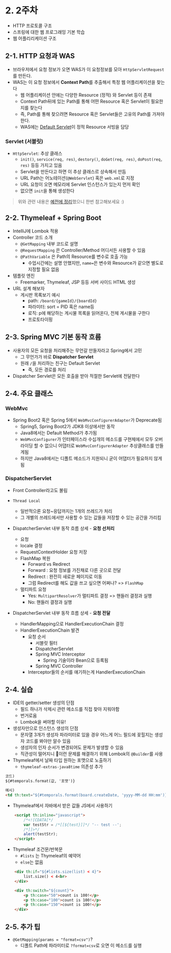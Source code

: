 # 2. 2주차

* HTTP 프로토콜 구조
* 스프링에 대한 웹 프로그래밍 기본 학습
* 웹 어플리리케이션 구조

## 2-1. HTTP 요청과 WAS

* 브라우저에서 요청 정보가 오면 WAS가 이 요청정보를 모아 ```HttpServletRequest```를 만든다.
* WAS는 이 요청 정보에서 **Context Path**를 추출해서 특정 웹 어플리케이션을 찾는다
    * 웹 어플리케이션 안에는 다양한 Resource (정적) 와 Servlet 등이 존재
    * Context Path뒤에 있는 Path를 통해 어떤 Resource 혹은 Servlet이 필요한지를 찾는다
    * 즉, Path를 통해 찾으려면 Resource 혹은 Servlet들은 고유의 Path를 가져야 한다.
    * WAS에는 [Default Servlet](http://toby.epril.com/?p=1107)이 정적 Resource 서빙을 담당

### Servlet (서블릿)

* ```HttpServlet```: 추상 클래스
    * ```init()```, ```service(req, res)```, ```destory()```, ```doGet(req, res)```, ```doPost(req, res)``` 등등 가지고 있음
    * Servlet을 만든다고 하면 이 추상 클래스르 상속해서 만듬
    * URL Path는 어노테이션(```@WebServlet```) 혹은 ```web.xml```로 지정
    * URL 요청이 오면 메모리에 Servlet 인스턴스가 있는지 먼저 확인
    * 없으면 ```init```을 통해 생성한다

> 위와 관련 내용은 [예전에 정리](https://jojoldu.tistory.com/118)했으니 한번 참고해보세요 :)

## 2-2. Thymeleaf + Spring Boot

* IntelliJ에 Lombok 적용
* Controller 코드 소개
    * ```@GetMapping``` 내부 코드로 설명
    * ```@RequestMapping``` 은 Controller/Method 어디서든 사용할 수 있음
    * ```@PathVariable``` 은 Path의 Resource를 변수로 호출 가능
        * 수업시간에는 설명 안했지만, ```name=```은 변수와 Resource가 같으면 별도로 지정할 필요 없음
* 템플릿 엔진
    * Freemarker, Thymeleaf, JSP 등등 서버 사이드 HTML 생성
* URL 설계 해보자
    * 게시판 목록보기 예시
        * path: ```/board/{gameId}/{boardId}```
        * 파라미터: sort = PID 혹은 name등
        * 로직: p에 해당하는 게시물 목록을 읽어온다, 전체 게시물을 구한다
        * 프로토타이핑

## 2-3. Spring MVC 기본 동작 흐름

* 사용자의 모든 요청을 처리해주는 무언갈 만들자라고 Spring에서 고민
    * 그 무언가가 바로 **Dispatcher Servlet**
    * 원래 ```/```을 처리하는 친구는 Default Servlet
        * 즉, 모든 경로를 처리
*  Dispatcher Servlet은 모든 호출을 받아 적절한 Servlet에 전달한다

## 2-4. 주요 클래스

### WebMvc

* Spring Boot2 혹은 Spring 5에서 ```WebMvcConfigurerAdapter```가 Deprecate됨
    * Spring5, Spring Boot2가 JDK8 이상에서만 동작
    * Java8에서는 Default Method가 추가됨
    * ```WebMvcConfigurer```가 인터페이스라 수십개의 메소드를 구현체에서 모두 오버라이딩 할 수 없으니 어댑터로 ```WebMvcConfigurerAdapter``` 추상클래스를 만들게됨
    * 하지만 Java8에서는 디폴트 메소드가 지원되니 굳이 어댑터가 필요하지 않게 됨

### DispatcherServlet

* Front Controller라고도 불림
* ```Thread Local```
    * 일반적으론 요청~응답까지는 1개의 쓰레드가 처리
    * 그 개별의 쓰레드에서만 사용할 수 있는 값들을 저장할 수 있는 공간을 가리킴
* DispatcherServlet 내부 동작 흐름 상세 - **요청 선처리**
  * 요청
  * locale 결정
  * RequestContextHolder 요청 저장
  * FlashMap 복원
    * Forward vs Redirect
    * Forward : 요청 정보를 가진채로 다른 곳으로 전달
    * Redirect : 완전히 새로운 페이지로 이동
    * 그럼 Redirect를 해도 값을 쓰고 싶으면 어쩌나? => ```FlashMap```
  * 멀티파트 요청
    * Yes: ```MultipartResolver```가 멀티파트 결정 => 핸들러 결정과 실행
    * No: 핸들러 결정과 실행

* DispatcherServlet 내부 동작 흐름 상세 - **요청 전달**
    * HandlerMapping으로 HandlerExecutionChain 결정
    * HandlerExecutionChain 발견
      * 요청 순서
        * 서블릿 필터
        * DispatcherServlet
        * Spring MVC Interceptor
            * Spring 기술이라 Bean으로 등록됨
        * Spring MVC Controller
      * Interceptor들의 순서를 얘기하는게 HandlerExecutionChain

## 2-4. 실습

* IDE의 getter/setter 생성의 단점
  * 필드 하나가 삭제시 관련 메소드를 직접 찾아 지워야함
  * 번거로움
  * Lombok을 써야할 이유!
* 생성자만으로 인스턴스 생성의 단점
  * 문자열 3개가 생성자 파라미터로 있을 경우 어느게 어느 필드에 꽂힐지는 생성자 코드를 봐야만 알수 있음
  * 생성자의 인자 순서가 변경되어도 문제가 발생할 수 있음
  * 직관성이 떨어지니 이런 문제를 해결하기 위해 Lombok의 ```@Builder```를 사용
* Thymeleaf에서 날짜 타입 원하는 포맷으로 노출하기
    * ```thymeleaf-extras-java8time``` 의존성 추가

```html
코드)
${#temporals.format(값, '포맷')}

예시)
<td th:text="${#temporals.format(board.createDate, 'yyyy-MM-dd HH:mm')}"></td>
```

* Thymeleaf에서 자바에서 받은 값들 JS에서 사용하기

```html
    <script th:inline="javascript">
        /*<![CDATA[*/
        var testStr = /*[[${test}]]*/ '-- test --';
        /*]]>*/
        alert(testStr);
    </script>
```

* Thymeleaf 조건문/반복문
    * ```#lists``` 는 Thymeleaf의 예약어
    * ```else```는 없음

```html
    <div th:if="${#lists.size(list) < 4}">
        list.size() < 4<br>
    </div>

    <div th:switch="${count}">
        <p th:case="50">count is 100!</p>
        <p th:case="100">count is 100!</p>
        <p th:case="150">count is 100!</p>
    </div>
```

## 2-5. 추가 팁

* ```@GetMapping(params = "format=csv")```?
    * 디폴트 Path에 파라미터로 ```?format=csv```로 오면 이 메소드를 실행
